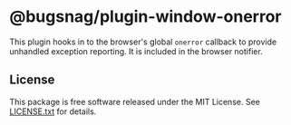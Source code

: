 # @bugsnag/plugin-window-onerror

This plugin hooks in to the browser's global `onerror` callback to provide unhandled exception reporting. It is included in the browser notifier.

## License

This package is free software released under the MIT License. See [LICENSE.txt](./LICENSE.txt) for details.
